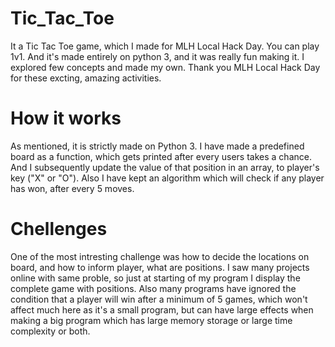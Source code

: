 # Tic_Tac_Toe
It a Tic Tac Toe game, which I made for MLH Local Hack Day.
You can play 1v1. And it's made entirely on python 3, and it was really fun making it. I explored few concepts and made my own.
Thank you MLH Local Hack Day for these excting, amazing activities.

# How it works
 As mentioned, it is strictly made on Python 3. I have made a predefined board as a function, which gets printed after every users 
 takes a chance. And I subsequently update the value of that position in an array, to player's key ("X" or "O"). Also I have kept an algorithm
 which will check if any player has won, after every 5 moves. 

# Chellenges
 One of the most intresting challenge was how to decide the locations on board, and how to inform player, what are positions. I
 saw many projects online with same proble, so just at starting of my program I display the complete game with positions. Also many programs
 have ignored the condition that a player will win after a minimum of 5 games, which won't affect much here as it's a small program, but can have
 large effects when making a big program which has large memory storage or large time complexity or both.

